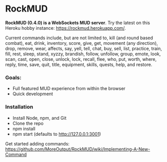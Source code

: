 RockMUD
===============================

**RockMUD (0.4.0) is a WebSockets MUD server**. Try the latest on this Heroku hobby instance: https://rockmud.herokuapp.com/.


Current commands include, but are not limited to, kill (and round based combat), eat, drink, inventory, score, give, get, movement (any direction), drop, remove, wear, affects, say, yell, tell, chat, buy, sell, list, practice, train, fill, rest, sleep, stand, xyzzy, brandish, follow, unfollow, group, emote, look, scan, cast, open, close, unlock, lock, recall, flee, who, put, worth, where, reply, time, save, quit, title, equipment, skills, quests, help, and restore.

### Goals:
* Full featured MUD experience from within the browser
* Quick development


### Installation
* Install Node, npm, and Git
* Clone the repo
* npm install
* npm start (defaults to http://127.0.0.1:3001)


Get started adding commands: https://github.com/MoreOutput/RockMUD/wiki/Implementing-A-New-Command
